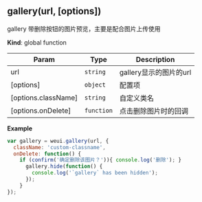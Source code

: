 <a name="gallery"></a>

## gallery(url, [options])
gallery 带删除按钮的图片预览，主要是配合图片上传使用

**Kind**: global function  

| Param | Type | Description |
| --- | --- | --- |
| url | <code>string</code> | gallery显示的图片的url |
| [options] | <code>object</code> | 配置项 |
| [options.className] | <code>string</code> | 自定义类名 |
| [options.onDelete] | <code>function</code> | 点击删除图片时的回调 |

**Example**  
```js
var gallery = weui.gallery(url, {
  className: 'custom-classname',
  onDelete: function() {
    if (confirm('确定删除该图片？')){ console.log('删除'); }
      gallery.hide(function() {
        console.log('`gallery` has been hidden');
      });
    }
});
```
